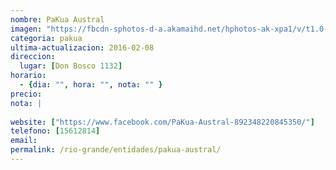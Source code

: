 ```yaml
---
nombre: PaKua Austral
imagen: "https://fbcdn-sphotos-d-a.akamaihd.net/hphotos-ak-xpa1/v/t1.0-9/11173363_892348397511999_9134968588734642512_n.png?oh=e504feae07e2ab291b44a35fab06c86c&oe=57B9283C&__gda__=1470605700_0f93f0ad141ceb3f24ee2a3e0df1c470"
categoria: pakua
ultima-actualizacion: 2016-02-08
direccion: 
  lugar: [Don Bosco 1132]
horario: 
  - {dia: "", hora: "", nota: "" }
precio: 
nota: | 
  
website: ["https://www.facebook.com/PaKua-Austral-892348220845350/"]
telefono: [15612814]
email: 
permalink: /rio-grande/entidades/pakua-austral/
---
```


